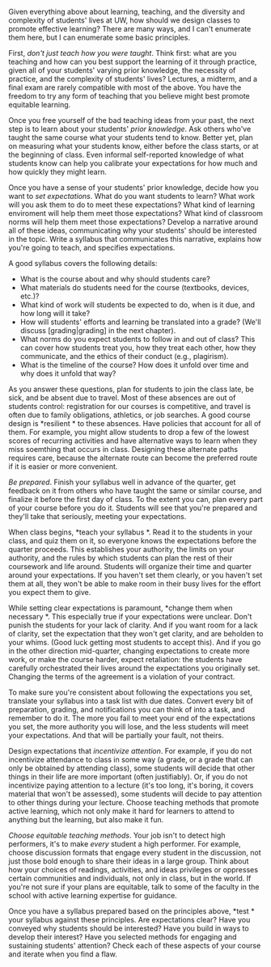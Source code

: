 Given everything above about learning, teaching, and the diversity and complexity of students' lives at UW, how should we design classes to promote effective learning? There are many ways, and I can't enumerate them here, but I can enumerate some basic principles.
		 
First, *don't just teach how you were taught*. Think first: what are you teaching and how can you best support the learning of it through practice, given all of your students' varying prior knowledge, the necessity of practice, and the complexity of students' lives? Lectures, a midterm, and a final exam are rarely compatible with most of the above. You have the freedom to try any form of teaching that you believe might best promote equitable learning.

Once you free yourself of the bad teaching ideas from your past, the next step is to learn about your students' *prior knowledge*. Ask others who've taught the same course what your students tend to know. Better yet, plan on measuring what your students know, either before the class starts, or at the beginning of class. Even informal self-reported knowledge of what students know can help you calibrate your expectations for how much and how quickly they might learn.		 

Once you have a sense of your students' prior knowledge, decide how you want to *set expectations*.  What do you want students to learn?  What work will you ask them to do to meet these expectations? What kind of learning enviroment will help them meet those expectations? What kind of classroom norms will help them meet those expectations? Develop a narrative around all of these ideas, communicating why your students' should be interested in the topic. Write a syllabus that communicates this narrative, explains how you're going to teach, and specifies expectations.
		 
A good syllabus covers the following details:
		 
* What is the course about and why should students care?
* What materials do students need for the course (textbooks, devices, etc.)?
* What kind of work will students be expected to do, when is it due, and how long will it take? 
* How will students' efforts and learning be translated into a grade? (We'll discuss [grading|grading] in the next chapter).
* What norms do you expect students to follow in and out of class? This can cover how students treat you, how they treat each other, how they communicate, and the ethics of their conduct (e.g., plagirism).
* What is the timeline of the course? How does it unfold over time and why does it unfold that way?

As you answer these questions, plan for students to join the class late, be sick, and be absent due to travel. Most of these absences are out of students control: registration for our courses is competitive, and travel is often due to family obligations, athletics, or job searches. A good course design is *resilient * to these absences. Have policies that account for all of them. For example, you might allow students to drop a few of the lowest scores of recurring activities and have alternative ways to learn when they miss soemthing that occurs in class. Designing these alternate paths requires care, because the alternate route can become the preferred route if it is easier or more convenient.
		 		
*Be prepared*.  Finish your syllabus well in advance of the quarter, get feedback on it from others who have taught the same or similar course, and finalize it before the first day of class. To the extent you can, plan every part of your course before you do it. Students will see that you're prepared and they'll take that seriously, meeting your expectations.

When class begins, *teach your syllabus *. Read it to the students in your class, and quiz them on it, so everyone knows the expectations before the quarter proceeds.  This establishes your authority, the limits on your authority, and the rules by which students can plan the rest of their coursework and life around. Students will organize their time and quarter around your expectations. If you haven't set them clearly, or you haven't set them at all, they won't be able to make room in their busy lives for the effort you expect them to give.

While setting clear expectations is paramount, *change them when necessary *.  This especially true if your expectations were unclear.  Don't punish the students for your lack of clarity.  And if you want room for a lack of clarity, set the expectation that they won't get clarity, and are beholden to your whims.  (Good luck getting most students to accept this).  And if you go in the other direction mid-quarter, changing expectations to create more work, or make the course harder, expect retaliation: the students have carefully orchestrated their lives around the expectations you originally set.  Changing the terms of the agreement is a violation of your contract.

To make sure you're consistent about following the expectations you set, translate your syllabus into a task list with due dates. Convert every bit of preparation, grading, and notifications you can think of into a task, and remember to do it.  The more you fail to meet your end of the expectations you set, the more authority you will lose, and the less students will meet your expectations.  And that will be partially your fault, not theirs.

Design expectations that *incentivize attention*.  For example, if you do not incentivize attendance to class in some way (a grade, or a grade that can only be obtained by attending class), some students will decide that other things in their life are more important (often justifiably).  Or, if you do not incentivize paying attention to a lecture (it's too long, it's boring, it covers material that won't be assessed), some students will decide to pay attention to other things during your lecture.  Choose teaching methods that promote active learning, which not only make it hard for learners to attend to anything but the learning, but also make it fun.

*Choose equitable teaching methods*.  Your job isn't to detect high performers, it's to make _every_ student a high performer.  For example, choose discussion formats that engage every student in the discussion, not just those bold enough to share their ideas in a large group.  Think about how your choices of readings, activities, and ideas privileges or oppresses certain communities and individuals, not only in class, but in the world. If you're not sure if your plans are equitable, talk to some of the faculty in the school with active learning expertise for guidance.

Once you have a syllabus prepared based on the principles above, *test * your syllabus against these principles. Are expectations clear? Have you conveyed why students should be interested? Have you build in ways to develop their interest? Have you selected methods for engaging and sustaining students' attention? Check each of these aspects of your course and iterate when you find a flaw.
